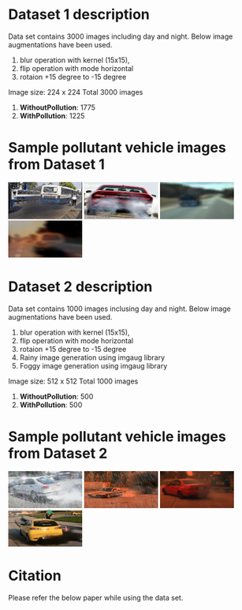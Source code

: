 # Dataset 1 description
Data set contains 3000 images including day and night.
Below image augmentations have been used.
1. blur operation with kernel (15x15), 
2. flip operation with mode horizontal
3. rotaion  +15 degree to -15 degree

Image size: 224 x 224
Total 3000 images
1. **WithoutPollution**: 	1775 
2. **WithPollution**: 	    1225

# Sample pollutant vehicle images from Dataset 1
<img width="150" height="75" src="samples/sample_1_1.jpg"/> <img width="150" height="75" src="samples/sample_1_2.jpg"/> <img width="150" height="75" src="samples/sample_1_3.jpg"/> <img width="150" height="75" src="samples/sample_1_4.jpg"/>

# Dataset 2 description
Data set contains 1000 images inclusing day and night.
Below image augmentations have been used.
1. blur operation with kernel (15x15), 
2. flip operation with mode horizontal
3. rotaion  +15 degree to -15 degree
4. Rainy image generation using imgaug library
5. Foggy image generation using imgaug library

Image size: 512 x 512
Total 1000 images
1. **WithoutPollution**: 	500 
2. **WithPollution**: 	    500
	
	
# Sample pollutant vehicle images from Dataset 2
<img width="150" height="75" src="samples/sample_2_1.png"/> <img width="150" height="75" src="samples/sample_2_2.png"/> <img width="150" height="75" src="samples/sample_2_3.png"/> <img width="150" height="75" src="samples/sample_2_4.png"/>
	
	
# Citation
Please refer the below paper while using the data set.
